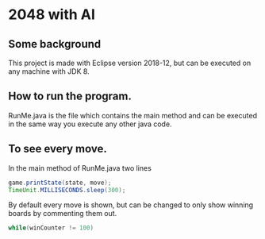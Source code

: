 # 2048 with AI
## Some background
This project is made with Eclipse version 2018-12, but can be executed on any machine with JDK 8.

## How to run the program.
RunMe.java is the file which contains the main method and can be executed in the same way you execute any other java code.

## To see every move.
In the main method of RunMe.java two lines

```java
game.printState(state, move);	
TimeUnit.MILLISECONDS.sleep(300);
```

By default every move is shown, but can be changed to only show winning boards by commenting them out.


```java
while(winCounter != 100)
```
